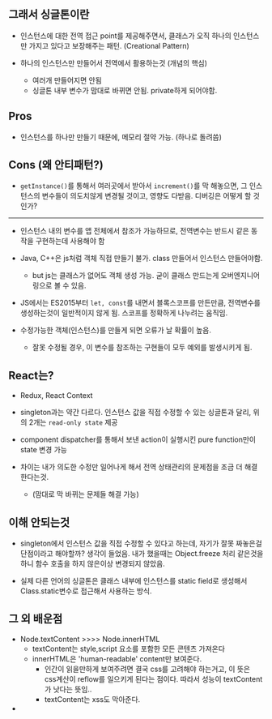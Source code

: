 

## 그래서 싱글톤이란
- 인스턴스에 대한 전역 접근 point를 제공해주면서, 클래스가 오직 하나의 인스턴스만 가지고 있다고 보장해주는 패턴. (Creational Pattern)

- 하나의 인스턴스만 만들어서 전역에서 활용하는것 (개념의 핵심)
    - 여러개 만들어지면 안됨
    - 싱글톤 내부 변수가 맘대로 바뀌면 안됨. private하게 되어야함.

## Pros
- 인스턴스를 하나만 만들기 때문에, 메모리 절약 가능. (하나로 돌려씀)

## Cons (왜 안티패턴?)
- `getInstance()`를 통해서 여러곳에서 받아서 `increment()`를 막 해놓으면, 그 인스턴스의 변수들이 의도치않게 변경될 것이고, 영향도 다받음. 디버깅은 어떻게 할 것인가?
---
- 인스턴스 내의 변수를 앱 전체에서 참조가 가능하므로, 전역변수는 반드시 같은 동작을 구현하는데 사용해야 함
- Java, C++은 js처럼 객체 직접 만들기 불가. class 만들어서 인스턴스 만들어야함.
    - but js는 클래스가 없어도 객체 생성 가능. 굳이 클래스 만드는게 오버엔지니어링으로 볼 수 있음.

- JS에서는  ES2015부터 `let, const`를 내면서 블록스코프를 만든만큼, 전역변수를 생성하는것이 일반적이지 않게 됨.  스코프를 정확하게 나누려는 움직임. 
- 수정가능한 객체(인스턴스)를 만들게 되면 오류가 날 확률이 높음.
    - 잘못 수정될 경우, 이 변수를 참조하는 구현들이 모두 예외를 발생시키게 됨.

## React는?
- Redux, React Context
- singleton과는 약간 다르다. 인스턴스 값을 직접 수정할 수 있는 싱글톤과 달리, 위의 2개는 `read-only state` 제공
- component dispatcher를 통해서 보낸 action이 실행시킨 pure function만이 state 변경 가능

- 차이는 내가 의도한 수정만 일어나게 해서 전역 상태관리의 문제점을 조금 더 해결한다는것.
    - (맘대로 막 바뀌는 문제들 해결 가능)

## 이해 안되는것
- singleton에서 인스턴스 값을 직접 수정할 수 있다고 하는데, 자기가 잘못 짜놓은걸 단점이라고 해야할까? 생각이 들었음. 내가 했을때는 Object.freeze 처리 같은것을 하니 함수 호출을 하지 않은이상 변경되지 않았음. 

- 실제 다른 언어의 싱글톤은 클래스 내부에 인스턴스를 static field로 생성해서 Class.static변수로 접근해서 사용하는 방식.



## 그 외 배운점
- Node.textContent >>>> Node.innerHTML
    - textContent는 style,script 요소를 포함한 모든 콘텐츠 가져온다
    - innerHTML은 'human-readable' content만 보여준다. 
        - 인간이 읽을만하게 보여주려면 결국 css를 고려해야 하는거고, 이 뜻은 css계산이 reflow를 일으키게 된다는 점이다. 따라서 성능이 textContent가 낫다는 뜻임..
        - textContent는 xss도 막아준다.
- 